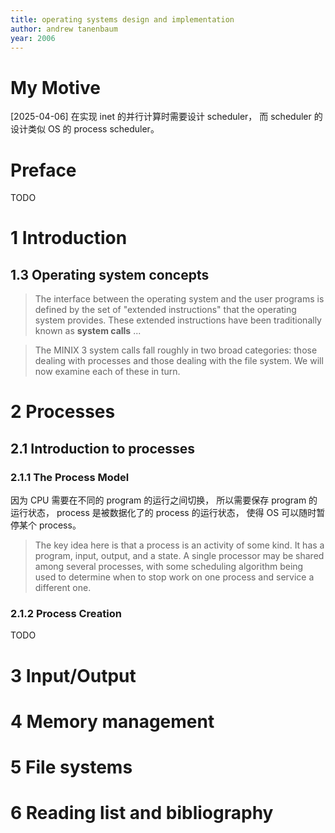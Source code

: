 ```yaml
---
title: operating systems design and implementation
author: andrew tanenbaum
year: 2006
---
```


# My Motive

[2025-04-06] 在实现 inet 的并行计算时需要设计 scheduler，
而 scheduler 的设计类似 OS 的 process scheduler。

# Preface

TODO

# 1 Introduction

## 1.3 Operating system concepts

> The interface between the operating system and the user programs is
> defined by the set of "extended instructions" that the operating
> system provides. These extended instructions have been traditionally
> known as **system calls** ...

> The MINIX 3 system calls fall roughly in two broad categories: those
> dealing with processes and those dealing with the file system. We
> will now examine each of these in turn.

# 2 Processes

## 2.1 Introduction to processes

### 2.1.1 The Process Model

因为 CPU 需要在不同的 program 的运行之间切换，
所以需要保存 program 的运行状态，
process 是被数据化了的 process 的运行状态，
使得 OS 可以随时暂停某个 process。

> The key idea here is that a process is an activity of some kind. It
> has a program, input, output, and a state. A single processor may be
> shared among several processes, with some scheduling algorithm being
> used to determine when to stop work on one process and service a
> different one.

### 2.1.2 Process Creation

TODO

# 3 Input/Output
# 4 Memory management
# 5 File systems
# 6 Reading list and bibliography
